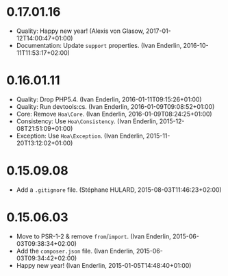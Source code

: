 # 0.17.01.16

  * Quality: Happy new year! (Alexis von Glasow, 2017-01-12T14:00:47+01:00)
  * Documentation: Update `support` properties. (Ivan Enderlin, 2016-10-11T11:53:17+02:00)

# 0.16.01.11

  * Quality: Drop PHP5.4. (Ivan Enderlin, 2016-01-11T09:15:26+01:00)
  * Quality: Run devtools:cs. (Ivan Enderlin, 2016-01-09T09:08:52+01:00)
  * Core: Remove `Hoa\Core`. (Ivan Enderlin, 2016-01-09T08:24:25+01:00)
  * Consistency: Use `Hoa\Consistency`. (Ivan Enderlin, 2015-12-08T21:51:09+01:00)
  * Exception: Use `Hoa\Exception`. (Ivan Enderlin, 2015-11-20T13:12:02+01:00)

# 0.15.09.08

  * Add a `.gitignore` file. (Stéphane HULARD, 2015-08-03T11:46:23+02:00)

# 0.15.06.03

  * Move to PSR-1-2 & remove `from`/`import`. (Ivan Enderlin, 2015-06-03T09:38:34+02:00)
  * Add the `composer.json` file. (Ivan Enderlin, 2015-06-03T09:34:42+02:00)
  * Happy new year! (Ivan Enderlin, 2015-01-05T14:48:40+01:00)

